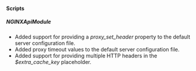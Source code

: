 #### Scripts
##### NGINXApiModule
 - Added support for providing a *proxy_set_header* property to the default server configuration file. 
 - Added proxy timeout values to the default server configuration file.
 - Added support for providing multiple HTTP headers in the *$extra_cache_key* placeholder.
